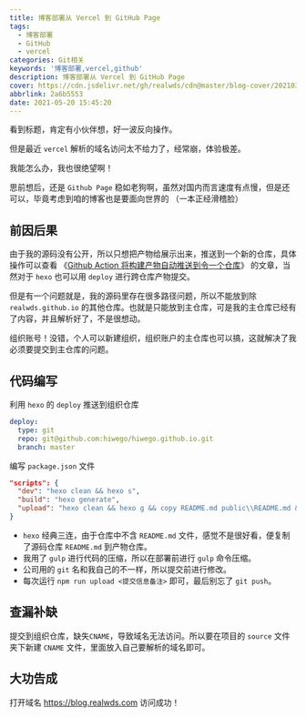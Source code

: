 ```yaml
---
title: 博客部署从 Vercel 到 GitHub Page
tags:
  - 博客部署
  - GitHub
  - vercel
categories: Git相关
keywords: '博客部署,vercel,github'
description: 博客部署从 Vercel 到 GitHub Page
cover: https://cdn.jsdelivr.net/gh/realwds/cdn@master/blog-cover/20210330-135551-2b69.696up9ch5r00.png
abbrlink: 2a6b5553
date: 2021-05-20 15:45:20
---
```


看到标题，肯定有小伙伴想，好一波反向操作。

但是最近 `vercel` 解析的域名访问太不给力了，经常崩，体验极差。

我能怎么办，我也很绝望啊！

思前想后，还是 `Github Page` 稳如老狗啊，虽然对国内而言速度有点慢，但是还可以，毕竟考虑到咱的博客也是要面向世界的 （一本正经滑稽脸）

## 前因后果

由于我的源码没有公开，所以只想把产物给展示出来，推送到一个新的仓库，具体操作可以查看 《[Github Action 将构建产物自动推送到令一个仓库](/posts/a3cc0a75.html)》 的文章，当然对于 `hexo` 也可以用 `deploy` 进行跨仓库产物提交。

但是有一个问题就是，我的源码里存在很多路径问题，所以不能放到除 `realwds.github.io` 的其他仓库。也就是只能放到主仓库，可是我的主仓库已经有了内容，并且解析好了，不是很想动。

组织账号！没错，个人可以新建组织，组织账户的主仓库也可以搞，这就解决了我必须要提交到主仓库的问题。


## 代码编写

利用 `hexo` 的 `deploy` 推送到组织仓库

``` yml
deploy:
  type: git
  repo: git@github.com:hiwego/hiwego.github.io.git
  branch: master
```

编写 `package.json` 文件

``` json
"scripts": {
  "dev": "hexo clean && hexo s",
  "build": "hexo generate",
  "upload": "hexo clean && hexo g && copy README.md public\\README.md && gulp && hexo d && git config --global user.name 'Alejandro' && git config --global user.email 'wds@disnot.com' && git add . && git commit -am"
}
```

- `hexo` 经典三连，由于仓库中不含 `README.md` 文件，感觉不是很好看，便复制了源码仓库 `README.md` 到产物仓库。
- 我用了 `gulp` 进行代码的压缩，所以在部署前进行 `gulp` 命令压缩。
- 公司用的 `git` 名和我自己的不一样，所以提交前进行修改。
- 每次运行 `npm run upload <提交信息备注>` 即可，最后别忘了 `git push`。

## 查漏补缺

提交到组织仓库，缺失`CNAME`，导致域名无法访问。所以要在项目的 `source` 文件夹下新建 `CNAME` 文件，里面放入自己要解析的域名即可。

## 大功告成

打开域名 https://blog.realwds.com 访问成功！

